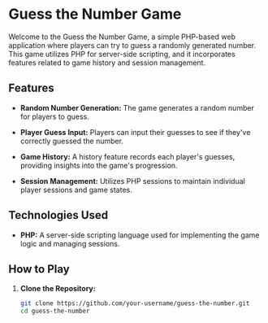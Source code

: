 # Guess the Number Game

Welcome to the Guess the Number Game, a simple PHP-based web application where players can try to guess a randomly generated number. This game utilizes PHP for server-side scripting, and it incorporates features related to game history and session management.

## Features

- **Random Number Generation:** The game generates a random number for players to guess.

- **Player Guess Input:** Players can input their guesses to see if they've correctly guessed the number.

- **Game History:** A history feature records each player's guesses, providing insights into the game's progression.

- **Session Management:** Utilizes PHP sessions to maintain individual player sessions and game states.

## Technologies Used

- **PHP:** A server-side scripting language used for implementing the game logic and managing sessions.

## How to Play

1. **Clone the Repository:**
   ```bash
   git clone https://github.com/your-username/guess-the-number.git
   cd guess-the-number
